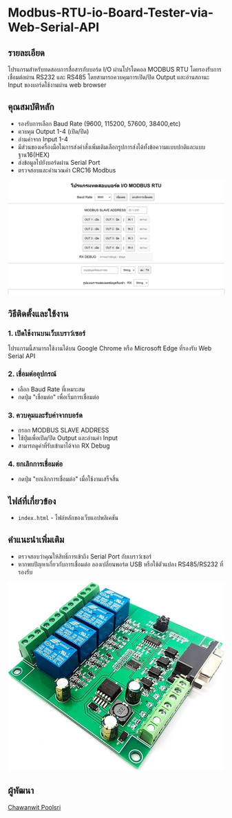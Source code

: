 # Modbus-RTU-io-Board-Tester-via-Web-Serial-API

## รายละเอียด
โปรแกรมสำหรับทดสอบการสื่อสารกับบอร์ด I/O ผ่านโปรโตคอล MODBUS RTU โดยรองรับการเชื่อมต่อผ่าน RS232 และ RS485 โดยสามารถควบคุมการเปิด/ปิด Output และอ่านสถานะ Input ของบอร์ดใช้งานผ่าน web browser

## คุณสมบัติหลัก
- รองรับการเลือก Baud Rate (9600, 115200, 57600, 38400,etc)
- ควบคุม Output 1-4 (เปิด/ปิด)
- อ่านค่าจาก Input 1-4
- มีส่วนของเครื่องมือในการส่งคำสั่งเพิ่มเติมเลือกรูปการส่งได้ทั้งข้อความแบบปกติและแบบฐาน16(HEX)
- ส่งข้อมูลไปยังบอร์ดผ่าน Serial Port
- ตรวจสอบและคำนวณค่า CRC16 Modbus

![Modbus RTU io Board web Serial](Modbus_RTU_io_Board_web_Serial_Tester.png)

## วิธีติดตั้งและใช้งาน
### 1. เปิดใช้งานบนเว็บเบราว์เซอร์
โปรแกรมนี้สามารถใช้งานได้บน Google Chrome หรือ Microsoft Edge ที่รองรับ Web Serial API

### 2. เชื่อมต่ออุปกรณ์
- เลือก Baud Rate ที่เหมาะสม
- กดปุ่ม "เชื่อมต่อ" เพื่อเริ่มการเชื่อมต่อ

### 3. ควบคุมและรับค่าจากบอร์ด
- กรอก MODBUS SLAVE ADDRESS
- ใช้ปุ่มเพื่อเปิด/ปิด Output และอ่านค่า Input
- สามารถดูค่าที่รับเข้ามาได้จาก RX Debug

### 4. ยกเลิกการเชื่อมต่อ
- กดปุ่ม "ยกเลิกการเชื่อมต่อ" เมื่อใช้งานเสร็จสิ้น

## ไฟล์ที่เกี่ยวข้อง
- `index.html` - ไฟล์หลักของเว็บแอปพลิเคชัน

## คำแนะนำเพิ่มเติม
- ตรวจสอบว่าคุณให้สิทธิ์การเข้าถึง Serial Port กับเบราว์เซอร์
- หากพบปัญหาเกี่ยวกับการเชื่อมต่อ ลองเปลี่ยนพอร์ต USB หรือใช้ตัวแปลง RS485/RS232 ที่รองรับ

![modbus RTU io board](Modbus_RTU_io_Board_RS232.jpg)

## ผู้พัฒนา
[Chawanwit Poolsri](https://www.facebook.com/godda.binahead)


